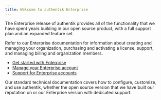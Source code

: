 ```yaml
---
title: Welcome to authentik Enterprise
---
```


The Enterprise release of authentik provides all of the functionality that we have spent years building in our open source product, with a full support plan and an expanded feature set.

Refer to our Enterprise documentation for information about creating and managing your organization, purchasing and activating a license, support, and managing billing and organization members.

- [Get started with Enterprise](./get-started.md)
- [Manage your Enterprise account](./manage-enterprise.md)
- [Support for Enterprise accounts](./entsupport.md)

Our standard technical documentation covers how to configure, customize, and use authentik, whether the open source version that we have built our reputation on or our Enterprise version with dedicated support.
